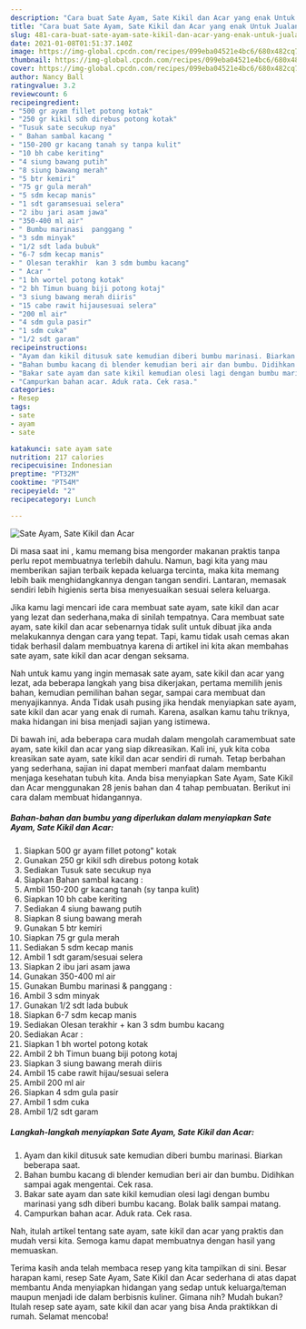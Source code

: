 ```yaml
---
description: "Cara buat Sate Ayam, Sate Kikil dan Acar yang enak Untuk Jualan"
title: "Cara buat Sate Ayam, Sate Kikil dan Acar yang enak Untuk Jualan"
slug: 481-cara-buat-sate-ayam-sate-kikil-dan-acar-yang-enak-untuk-jualan
date: 2021-01-08T01:51:37.140Z
image: https://img-global.cpcdn.com/recipes/099eba04521e4bc6/680x482cq70/sate-ayam-sate-kikil-dan-acar-foto-resep-utama.jpg
thumbnail: https://img-global.cpcdn.com/recipes/099eba04521e4bc6/680x482cq70/sate-ayam-sate-kikil-dan-acar-foto-resep-utama.jpg
cover: https://img-global.cpcdn.com/recipes/099eba04521e4bc6/680x482cq70/sate-ayam-sate-kikil-dan-acar-foto-resep-utama.jpg
author: Nancy Ball
ratingvalue: 3.2
reviewcount: 6
recipeingredient:
- "500 gr ayam fillet potong kotak"
- "250 gr kikil sdh direbus potong kotak"
- "Tusuk sate secukup nya"
- " Bahan sambal kacang "
- "150-200 gr kacang tanah sy tanpa kulit"
- "10 bh cabe keriting"
- "4 siung bawang putih"
- "8 siung bawang merah"
- "5 btr kemiri"
- "75 gr gula merah"
- "5 sdm kecap manis"
- "1 sdt garamsesuai selera"
- "2 ibu jari asam jawa"
- "350-400 ml air"
- " Bumbu marinasi  panggang "
- "3 sdm minyak"
- "1/2 sdt lada bubuk"
- "6-7 sdm kecap manis"
- " Olesan terakhir  kan 3 sdm bumbu kacang"
- " Acar "
- "1 bh wortel potong kotak"
- "2 bh Timun buang biji potong kotaj"
- "3 siung bawang merah diiris"
- "15 cabe rawit hijausesuai selera"
- "200 ml air"
- "4 sdm gula pasir"
- "1 sdm cuka"
- "1/2 sdt garam"
recipeinstructions:
- "Ayam dan kikil ditusuk sate kemudian diberi bumbu marinasi. Biarkan beberapa saat."
- "Bahan bumbu kacang di blender kemudian beri air dan bumbu. Didihkan sampai agak mengentai. Cek rasa."
- "Bakar sate ayam dan sate kikil kemudian olesi lagi dengan bumbu marinasi yang sdh diberi bumbu kacang. Bolak balik sampai matang."
- "Campurkan bahan acar. Aduk rata. Cek rasa."
categories:
- Resep
tags:
- sate
- ayam
- sate

katakunci: sate ayam sate 
nutrition: 217 calories
recipecuisine: Indonesian
preptime: "PT32M"
cooktime: "PT54M"
recipeyield: "2"
recipecategory: Lunch

---
```



![Sate Ayam, Sate Kikil dan Acar](https://img-global.cpcdn.com/recipes/099eba04521e4bc6/680x482cq70/sate-ayam-sate-kikil-dan-acar-foto-resep-utama.jpg)

Di masa  saat ini , kamu memang bisa mengorder makanan praktis tanpa perlu repot membuatnya terlebih dahulu. Namun, bagi kita yang mau memberikan sajian terbaik kepada keluarga tercinta, maka kita memang lebih baik menghidangkannya dengan tangan sendiri. Lantaran, memasak sendiri lebih higienis serta bisa menyesuaikan sesuai selera keluarga.

Jika kamu lagi mencari ide cara membuat sate ayam, sate kikil dan acar yang lezat dan sederhana,maka di sinilah tempatnya. Cara membuat sate ayam, sate kikil dan acar  sebenarnya tidak sulit untuk dibuat jika anda melakukannya dengan cara yang tepat. Tapi, kamu tidak usah cemas akan tidak berhasil dalam membuatnya 
karena di artikel ini kita akan membahas sate ayam, sate kikil dan acar dengan seksama.  



Nah untuk kamu yang ingin memasak sate ayam, sate kikil dan acar yang lezat, ada beberapa langkah yang bisa dikerjakan, pertama memilih jenis bahan, kemudian pemilihan bahan segar, sampai cara membuat dan menyajikannya. Anda Tidak usah pusing jika hendak menyiapkan sate ayam, sate kikil dan acar yang enak di rumah. Karena, asalkan kamu  tahu triknya, maka hidangan ini bisa menjadi sajian yang istimewa.

Di bawah ini, ada beberapa cara mudah dalam mengolah caramembuat sate ayam, sate kikil dan acar yang siap dikreasikan. Kali ini, yuk kita coba kreasikan sate ayam, sate kikil dan acar sendiri di rumah. Tetap berbahan yang sederhana, sajian ini dapat memberi manfaat dalam membantu menjaga kesehatan tubuh kita. Anda bisa menyiapkan Sate Ayam, Sate Kikil dan Acar menggunakan 28 jenis bahan dan 4 tahap pembuatan. Berikut ini cara dalam membuat hidangannya.

<!--inarticleads1-->

##### Bahan-bahan dan bumbu yang diperlukan dalam menyiapkan Sate Ayam, Sate Kikil dan Acar:

1. Siapkan 500 gr ayam fillet potong&#34; kotak
1. Gunakan 250 gr kikil sdh direbus potong kotak
1. Sediakan Tusuk sate secukup nya
1. Siapkan  Bahan sambal kacang :
1. Ambil 150-200 gr kacang tanah (sy tanpa kulit)
1. Siapkan 10 bh cabe keriting
1. Sediakan 4 siung bawang putih
1. Siapkan 8 siung bawang merah
1. Gunakan 5 btr kemiri
1. Siapkan 75 gr gula merah
1. Sediakan 5 sdm kecap manis
1. Ambil 1 sdt garam/sesuai selera
1. Siapkan 2 ibu jari asam jawa
1. Gunakan 350-400 ml air
1. Gunakan  Bumbu marinasi &amp; panggang :
1. Ambil 3 sdm minyak
1. Gunakan 1/2 sdt lada bubuk
1. Siapkan 6-7 sdm kecap manis
1. Sediakan  Olesan terakhir + kan 3 sdm bumbu kacang
1. Sediakan  Acar :
1. Siapkan 1 bh wortel potong kotak
1. Ambil 2 bh Timun buang biji potong kotaj
1. Siapkan 3 siung bawang merah diiris
1. Ambil 15 cabe rawit hijau/sesuai selera
1. Ambil 200 ml air
1. Siapkan 4 sdm gula pasir
1. Ambil 1 sdm cuka
1. Ambil 1/2 sdt garam




<!--inarticleads2-->

##### Langkah-langkah menyiapkan Sate Ayam, Sate Kikil dan Acar:

1. Ayam dan kikil ditusuk sate kemudian diberi bumbu marinasi. Biarkan beberapa saat.
1. Bahan bumbu kacang di blender kemudian beri air dan bumbu. Didihkan sampai agak mengentai. Cek rasa.
1. Bakar sate ayam dan sate kikil kemudian olesi lagi dengan bumbu marinasi yang sdh diberi bumbu kacang. Bolak balik sampai matang.
1. Campurkan bahan acar. Aduk rata. Cek rasa.




Nah, itulah artikel tentang  sate ayam, sate kikil dan acar  yang praktis dan mudah versi kita. Semoga kamu dapat membuatnya dengan hasil yang memuaskan. 

Terima kasih anda telah membaca resep yang kita tampilkan di sini. Besar harapan kami, resep  Sate Ayam, Sate Kikil dan Acar sederhana di atas dapat membantu Anda menyiapkan hidangan yang sedap untuk keluarga/teman maupun menjadi ide dalam berbisnis kuliner. Gimana nih? Mudah bukan? Itulah resep sate ayam, sate kikil dan acar yang bisa Anda praktikkan di rumah. Selamat mencoba!

